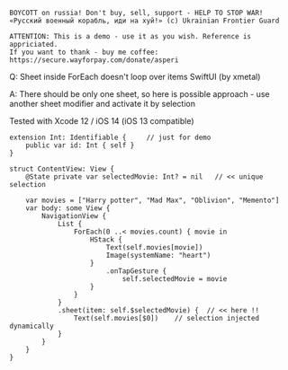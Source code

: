 ```
BOYCOTT on russia! Don't buy, sell, support - HELP TO STOP WAR!
«Русский военный корабль, иди на хуй!» (c) Ukrainian Frontier Guard

ATTENTION: This is a demo - use it as you wish. Reference is appriciated.
If you want to thank - buy me coffee: https://secure.wayforpay.com/donate/asperi
```

Q: Sheet inside ForEach doesn't loop over items SwiftUI (by xmetal)

A: There should be only one sheet, so here is possible approach - use another sheet modifier and activate it by selection

Tested with Xcode 12 / iOS 14 (iOS 13 compatible)

```
extension Int: Identifiable {     // just for demo
    public var id: Int { self }
}

struct ContentView: View {
    @State private var selectedMovie: Int? = nil   // << unique selection

    var movies = ["Harry potter", "Mad Max", "Oblivion", "Memento"]
    var body: some View {
        NavigationView {
            List {
                ForEach(0 ..< movies.count) { movie in
                    HStack {
                        Text(self.movies[movie])
                        Image(systemName: "heart")
                    }
                        .onTapGesture {
                            self.selectedMovie = movie
                    }
                }
            }
            .sheet(item: self.$selectedMovie) {  // << here !!
                Text(self.movies[$0])    // selection injected dynamically
            }
        }
    }
}
```
